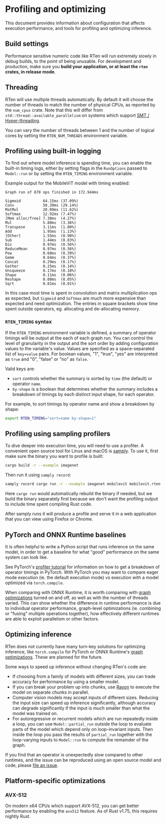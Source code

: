 # Profiling and optimizing

This document provides information about configuration that affects execution
performance, and tools for profiling and optimizing inference.

## Build settings

Performance sensitive numeric code like RTen will run extremely slowly in debug
builds, to the point of being unusable. For development and production, make
sure you **build your application, or at least the `rten` crates, in release
mode**.

## Threading

RTen will use multiple threads automatically. By default it will choose the
number of threads to match the number of physical CPUs, as reported by the
`num_cpus` crate. Note that this will differ from
`std::thread::available_parallelism` on systems which support [SMT /
Hyper-threading](https://doc.rust-lang.org/std/thread/fn.available_parallelism.html).

You can vary the number of threads between 1 and the number of logical cores by
setting the `RTEN_NUM_THREADS` environment variable.

## Profiling using built-in logging

To find out where model inference is spending time, you can enable the built-in
timing logs, either by setting flags in the `RunOptions` passed to `Model::run`
or by setting the `RTEN_TIMING` environment variable.

Example output for the MobileViT model with timing enabled:

```
Graph run of 878 ops finished in 172.944ms

Sigmoid          64.15ms (37.09%)
Conv             50.39ms (29.14%)
MatMul           20.09ms (11.62%)
Softmax          12.92ms (7.47%)
[Mem alloc/free] 7.38ms  (4.27%)
Mul              5.80ms  (3.36%)
Transpose        3.11ms  (1.80%)
Add              1.95ms  (1.13%)
[Other]          1.55ms  (0.90%)
Sub              1.44ms  (0.83%)
Div              0.97ms  (0.56%)
ReduceMean       0.97ms  (0.56%)
Pow              0.68ms  (0.39%)
Gemm             0.64ms  (0.37%)
Concat           0.29ms  (0.17%)
Gather           0.25ms  (0.14%)
Unsqueeze        0.17ms  (0.10%)
Shape            0.11ms  (0.06%)
Reshape          0.08ms  (0.05%)
Sqrt             0.01ms  (0.01%)
```

In this case most time is spent in convolution and matrix multiplication ops
as expected, but `Sigmoid` and `Softmax` are much more expensive than expected
and need optimization. The entries in square brackets show time spent outside
operators, eg. allocating and de-allocating memory.

### `RTEN_TIMING` syntax

If the `RTEN_TIMING` environment variable is defined, a summary of operator
timings will be output at the each of each graph run. You can control the
level of granularity in the output and the sort order by adding configuration
values to the variable's value. Values are specified as a space-separated list
of `key=value` pairs. For boolean values, "1", "true", "yes" are interpreted
as `true` and "0", "false" or "no" as `false`.

Valid keys are:

- `sort` controls whether the summary is sorted by `time` (the default) or
  operator `name`.
- `by-shape` is a boolean that determines whether the summary includes a
  breakdown of timings by each distinct input shape, for each operator.

For example, to sort timings by operator name and show a breakdown by shape:

```sh
export RTEN_TIMING="sort=name by-shape=1"
```

## Profiling using sampling profilers

To dive deeper into execution time, you will need to use a profiler. A
convenient open source tool for Linux and macOS is
[samply](https://github.com/mstange/samply). To use it, first make sure the
binary you want to profile is built:

```sh
cargo build -r --example imagenet
```

Then run it using `samply record`:

```sh
samply record cargo run -r --example imagenet mobilevit mobilevit.rten image.jpg
```

Here `cargo run` would automatically rebuild the binary if needed, but we build
the binary separately first because we don't want the profiling output to
include time spent compiling Rust code.

After samply runs it will produce a profile and serve it in a web application
that you can view using Firefox or Chrome.

## PyTorch and ONNX Runtime baselines

It is often helpful to write a Python script that runs inference on the same
model, in order to get a baseline for what "good" performance on the same
system can look like.

See PyTorch's [profiler
tutorial](https://pytorch.org/tutorials/recipes/recipes/profiler_recipe.html)
for information on how to get a breakdown of operator timings in PyTorch. With
PyTorch you may want to compare eager mode execution (ie. the default execution
mode) vs execution with a model optimized via `torch.compile`.

When comparing with ONNX Runtime, it is worth comparing with [graph
optimizations](https://onnxruntime.ai/docs/performance/model-optimizations/graph-optimizations.html)
turned on and off, as well as with the number of threads varied. This can show
whether the difference in runtime performance is due to individual operator
performance, graph-level optimizations (ie. combining or "fusing" multiple
operations together), how effectively different runtimes are able to exploit
parallelism or other factors.

## Optimizing inference

RTen does not currently have many turn-key solutions for optimizing inference,
like `torch.compile` for PyTorch or ONNX Runtime's [graph
optimizations](https://onnxruntime.ai/docs/performance/model-optimizations/graph-optimizations.html).
These are planned for the future.

Some ways to speed up inference without changing RTen's code are:

- If choosing from a family of models with different sizes, you can trade
  accuracy for performance by using a smaller model.
- If you can break your problem up into chunks, use
  [Rayon](https://github.com/rayon-rs/rayon) to execute the model on separate
  chunks in parallel.
- Computer vision models may accept inputs of different sizes. Reducing the
  input size can speed up inference significantly, although accuracy can degrade
  significantly if the input is much smaller than what the model was trained
  on.
- For autoregressive or recurrent models which are run repeatedly inside a loop,
  you can use `Model::partial_run` outside the loop to evaluate parts of the model
  which depend only on loop-invariant inputs. Then inside the loop you pass the
  results of `partial_run` together with the loop-varying inputs to `Model::run`
  to compute the remainder of the graph.

If you find that an operator is unexpectedly slow compared to other runtimes,
and the issue can be reproduced using an open source model and code, please
[file an issue](https://github.com/robertknight/rten/issues).

## Platform-specific optimizations

### AVX-512

On modern x64 CPUs which support AVX-512, you can get better performance by
enabling the `avx512` feature. As of Rust v1.75, this requires nightly Rust.
